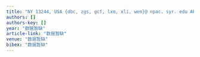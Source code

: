 ```yaml
---
title: "NY 13244, USA {dbc, zgs, gcf, lxm, xli, wen}@ npac. syr. edu Abstract. As a relatively straightforward object-oriented language, Java is a plausible basis for a scientific …"
authors: []
authors-key: []
year: "数据暂缺"
article-link: "数据暂缺"
venue: "数据暂缺"
bibex: "数据暂缺"
---
```

